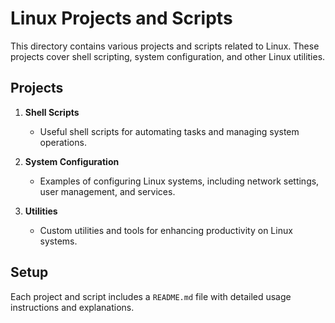 # Linux Projects and Scripts

This directory contains various projects and scripts related to Linux. These projects cover shell scripting, system configuration, and other Linux utilities.

## Projects

1. **Shell Scripts**
   - Useful shell scripts for automating tasks and managing system operations.

2. **System Configuration**
   - Examples of configuring Linux systems, including network settings, user management, and services.

3. **Utilities**
   - Custom utilities and tools for enhancing productivity on Linux systems.

## Setup

Each project and script includes a `README.md` file with detailed usage instructions and explanations.
